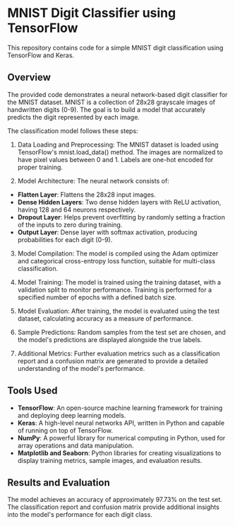 # MNIST Digit Classifier using TensorFlow

This repository contains code for a simple MNIST digit classification using TensorFlow and Keras.

## Overview

The provided code demonstrates a neural network-based digit classifier for the MNIST dataset. MNIST is a collection of 28x28 grayscale images of handwritten digits (0-9). The goal is to build a model that accurately predicts the digit represented by each image.

The classification model follows these steps:

1. Data Loading and Preprocessing:
The MNIST dataset is loaded using TensorFlow's mnist.load_data() method. The images are normalized to have pixel values between 0 and 1. Labels are one-hot encoded for proper training.

2. Model Architecture:
The neural network consists of:

- **Flatten Layer**: Flattens the 28x28 input images.
- **Dense Hidden Layers**: Two dense hidden layers with ReLU activation, having 128 and 64 neurons respectively.
- **Dropout Layer**: Helps prevent overfitting by randomly setting a fraction of the inputs to zero during training.
- **Output Layer**: Dense layer with softmax activation, producing probabilities for each digit (0-9).

3. Model Compilation:
The model is compiled using the Adam optimizer and categorical cross-entropy loss function, suitable for multi-class classification.

4. Model Training:
The model is trained using the training dataset, with a validation split to monitor performance. Training is performed for a specified number of epochs with a defined batch size.

5. Model Evaluation:
After training, the model is evaluated using the test dataset, calculating accuracy as a measure of performance.

6. Sample Predictions:
Random samples from the test set are chosen, and the model's predictions are displayed alongside the true labels.

7. Additional Metrics:
Further evaluation metrics such as a classification report and a confusion matrix are generated to provide a detailed understanding of the model's performance.

## Tools Used

* **TensorFlow**: An open-source machine learning framework for training and deploying deep learning models.
* **Keras**: A high-level neural networks API, written in Python and capable of running on top of TensorFlow.
* **NumPy**: A powerful library for numerical computing in Python, used for array operations and data manipulation.
* **Matplotlib and Seaborn**: Python libraries for creating visualizations to display training metrics, sample images, and evaluation results.

## Results and Evaluation

The model achieves an accuracy of approximately 97.73% on the test set. The classification report and confusion matrix provide additional insights into the model's performance for each digit class.

